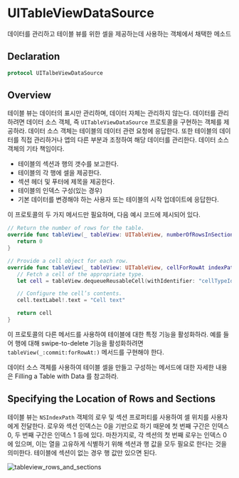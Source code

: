# UITableViewDataSource

데이터를 관리하고 테이블 뷰를 위한 셀을 제공하는데 사용하는 객체에서 채택한 메소드

## Declaration

```swift
protocol UITalbeViewDataSource
```

## Overview

테이블 뷰는 데이터의 표시만 관리하며, 데이터 자체는 관리하지 않는다. 데이터를 관리하려면 데이터 소스 객체, 즉 `UITableViewDataSource` 프로토콜을 구현하는 객체를 제공하라. 데이터 소스 객체는 테이블의 데이터 관련 요청에 응답한다. 또한 테이블의 데이터를 직접 관리하거나 앱의 다른 부분과 조정하여 해당 데이터를 관리한다. 데이터 소스 객체의 기타 책임이다.

* 테이블의 섹션과 행의 갯수를 보고한다.
* 테이블의 각 행에 셀을 제공한다.
* 섹션 헤더 및 푸터에 제목을 제공한다.
* 테이블의 인덱스 구성\(있는 경우\)
* 기본 데이터를 변경해야 하는 사용자 또는 테이블의 시작 업데이트에 응답한다.

이 프로토콜의 두 가지 메서드만 필요하며, 다음 예시 코드에 제시되어 있다.

```swift
// Return the number of rows for the table.     
override func tableView(_ tableView: UITableView, numberOfRowsInSection section: Int) -> Int {
   return 0
}

// Provide a cell object for each row.
override func tableView(_ tableView: UITableView, cellForRowAt indexPath: IndexPath) -> UITableViewCell {
   // Fetch a cell of the appropriate type.
   let cell = tableView.dequeueReusableCell(withIdentifier: "cellTypeIdentifier", for: indexPath)

   // Configure the cell’s contents.
   cell.textLabel!.text = "Cell text"

   return cell
}
```

이 프로토콜의 다른 메서드를 사용하여 테이블에 대한 특정 기능을 활성화하라. 예를 들어 행에 대해 swipe-to-delete 기능을 활성화하려면 `tableView(_:commit:forRowAt:)` 메서드를 구현해야 한다.

데이터 소스 객체를 사용하여 테이블 셀을 만들고 구성하는 메서드에 대한 자세한 내용은 Filling a Table with Data 를 참고하라.

## Specifying the Location of Rows and Sections

테이블 뷰는 `NSIndexPath` 객체의 로우 및 섹션 프로퍼티를 사용하여 셀 위치를 사용자에게 전달한다. 로우와 섹션 인덱스는 0을 기반으로 하기 때문에 첫 번째 구간은 인덱스 0, 두 번째 구간은 인덱스 1 등에 있다. 마찬가지로, 각 섹션의 첫 번째 로우는 인덱스 0에 있으며, 이는 열을 고유하게 식별하기 위해 섹션과 행 값을 모두 필요로 한다는 것을 의미한다. 테이블에 섹션이 없는 경우 행 값만 있으면 된다.

![tableview\_rows\_and\_sections](../.gitbook/assets/tableview_rows_and_sections.png)

